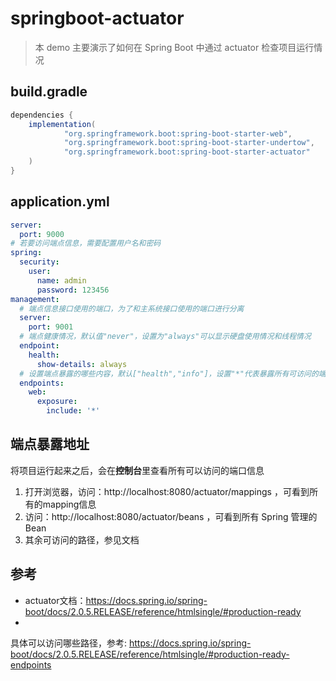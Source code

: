 # springboot-actuator

> 本 demo 主要演示了如何在 Spring Boot 中通过 actuator 检查项目运行情况

## build.gradle

```groovy
dependencies {
    implementation(
            "org.springframework.boot:spring-boot-starter-web",
            "org.springframework.boot:spring-boot-starter-undertow",
            "org.springframework.boot:spring-boot-starter-actuator"
    )
}

```

## application.yml

```yaml
server:
  port: 9000
# 若要访问端点信息，需要配置用户名和密码
spring:
  security:
    user:
      name: admin
      password: 123456
management:
  # 端点信息接口使用的端口，为了和主系统接口使用的端口进行分离
  server:
    port: 9001
  # 端点健康情况，默认值"never"，设置为"always"可以显示硬盘使用情况和线程情况
  endpoint:
    health:
      show-details: always
  # 设置端点暴露的哪些内容，默认["health","info"]，设置"*"代表暴露所有可访问的端点
  endpoints:
    web:
      exposure:
        include: '*'
```

## 端点暴露地址

将项目运行起来之后，会在**控制台**里查看所有可以访问的端口信息

1. 打开浏览器，访问：http://localhost:8080/actuator/mappings ，可看到所有的mapping信息
2. 访问：http://localhost:8080/actuator/beans ，可看到所有 Spring 管理的Bean
3. 其余可访问的路径，参见文档

## 参考

- actuator文档：https://docs.spring.io/spring-boot/docs/2.0.5.RELEASE/reference/htmlsingle/#production-ready
-
具体可以访问哪些路径，参考: https://docs.spring.io/spring-boot/docs/2.0.5.RELEASE/reference/htmlsingle/#production-ready-endpoints